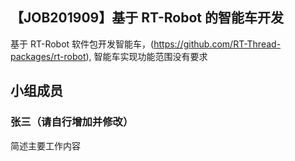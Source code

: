 ## 【JOB201909】基于 RT-Robot 的智能车开发

基于 RT-Robot 软件包开发智能车，(https://github.com/RT-Thread-packages/rt-robot), 智能车实现功能范围没有要求

## 小组成员

### 张三（请自行增加并修改）

简述主要工作内容